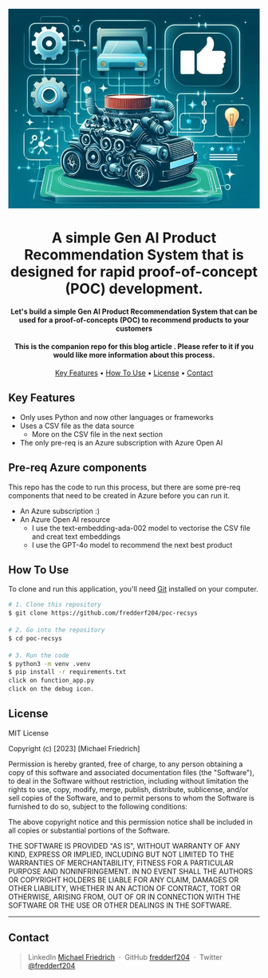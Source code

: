 <p align="center">
  <img src="./cover.jpg" alt="Car recommending products"/>
</p>
<h1 align="center">
  A simple Gen AI Product Recommendation System that is designed for rapid proof-of-concept (POC) development.
  <br>
</h1>

<h4 align="center">Let's build a simple Gen AI Product Recommendation System that can be used for a proof-of-concepts (POC) to recommend products to your customers </h4>

<h4 align="center">This is the companion repo for this blog article . Please refer to it if you would like more information about this process.</h4>

<p align="center">
  <a href="#key-features">Key Features</a> •
  <a href="#how-to-use">How To Use</a> •
  <a href="#license">License</a> •
  <a href="#contact">Contact</a>
</p>

## Key Features

- Only uses Python and now other languages or frameworks
- Uses a CSV file as the data source
    - More on the CSV file in the next section
- The only pre-req is an Azure subscription with Azure Open AI

## Pre-req Azure components

This repo has the code to run this process, but there are some pre-req components that need to be created in Azure before you can run it.

- An Azure subscription :)
- An Azure Open AI resource
    - I use the text-embedding-ada-002 model to vectorise the CSV file and creat text embeddings
    - I use the GPT-4o model to recommend the next best product

## How To Use

To clone and run this application, you'll need [Git](https://git-scm.com) installed on your computer.

```bash
# 1. Clone this repository
$ git clone https://github.com/fredderf204/poc-recsys

# 2. Go into the repository
$ cd poc-recsys

# 3. Run the code
$ python3 -m venv .venv
$ pip install -r requirements.txt
click on function_app.py
click on the debug icon.
```

## License

MIT License

Copyright (c) [2023] [Michael Friedrich]

Permission is hereby granted, free of charge, to any person obtaining a copy
of this software and associated documentation files (the "Software"), to deal
in the Software without restriction, including without limitation the rights
to use, copy, modify, merge, publish, distribute, sublicense, and/or sell
copies of the Software, and to permit persons to whom the Software is
furnished to do so, subject to the following conditions:

The above copyright notice and this permission notice shall be included in all
copies or substantial portions of the Software.

THE SOFTWARE IS PROVIDED "AS IS", WITHOUT WARRANTY OF ANY KIND, EXPRESS OR
IMPLIED, INCLUDING BUT NOT LIMITED TO THE WARRANTIES OF MERCHANTABILITY,
FITNESS FOR A PARTICULAR PURPOSE AND NONINFRINGEMENT. IN NO EVENT SHALL THE
AUTHORS OR COPYRIGHT HOLDERS BE LIABLE FOR ANY CLAIM, DAMAGES OR OTHER
LIABILITY, WHETHER IN AN ACTION OF CONTRACT, TORT OR OTHERWISE, ARISING FROM,
OUT OF OR IN CONNECTION WITH THE SOFTWARE OR THE USE OR OTHER DEALINGS IN THE
SOFTWARE.

---

## Contact

> LinkedIn [Michael Friedrich](https://www.linkedin.com/in/1michaelfriedrich/) &nbsp;&middot;&nbsp;
> GitHub [fredderf204](https://github.com/fredderf204) &nbsp;&middot;&nbsp;
> Twitter [@fredderf204](https://twitter.com/fredderf204)